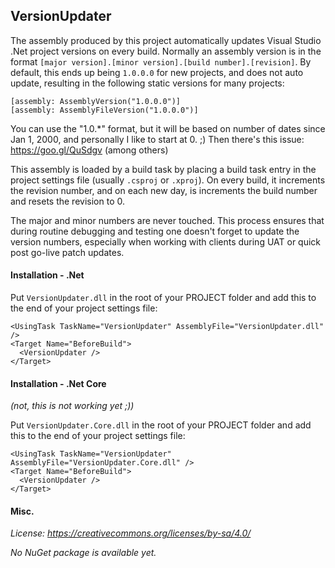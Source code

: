 ## VersionUpdater

The assembly produced by this project automatically updates Visual Studio .Net project versions on every build.
Normally an assembly version is in the format `[major version].[minor version].[build number].[revision]`.
By default, this ends up being `1.0.0.0` for new projects, and does not auto update, resulting in the following static versions for many projects:

    [assembly: AssemblyVersion("1.0.0.0")]
    [assembly: AssemblyFileVersion("1.0.0.0")]

You can use the "1.0.\*" format, but it will be based on number of dates since Jan 1, 2000, and personally I like to start at 0. ;) Then there's this issue: https://goo.gl/QuSdgv (among others)

This assembly is loaded by a build task by placing a build task entry in the project settings file (usually `.csproj` or `.xproj`).
On every build, it increments the revision number, and on each new day, is increments the build number and resets the revision to 0.

The major and minor numbers are never touched. This process ensures that during routine debugging and testing one doesn't forget to update the version numbers, especially when working with clients during UAT or quick post go-live patch updates.

#### Installation - .Net

Put `VersionUpdater.dll` in the root of your PROJECT folder and add this to the end of your project settings file:

    <UsingTask TaskName="VersionUpdater" AssemblyFile="VersionUpdater.dll" />
    <Target Name="BeforeBuild">
      <VersionUpdater />
    </Target>

#### Installation - .Net Core

*(not, this is not working yet ;))*

Put `VersionUpdater.Core.dll` in the root of your PROJECT folder and add this to the end of your project settings file:

    <UsingTask TaskName="VersionUpdater" AssemblyFile="VersionUpdater.Core.dll" />
    <Target Name="BeforeBuild">
      <VersionUpdater />
    </Target>

#### Misc.

*License: https://creativecommons.org/licenses/by-sa/4.0/*

*No NuGet package is available yet.*
